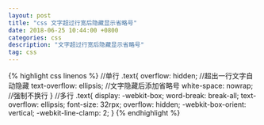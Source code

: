 ```yaml
---
layout: post
title: "css 文字超过行宽后隐藏显示省略号"
date: 2018-06-25 10:44:00 +0800
categories: css
description: "文字超过行宽后隐藏显示省略号"
tag: css
--- 
```


{% highlight css linenos %}
	//单行
    .text{
		overflow: hidden;    //超出一行文字自动隐藏
		text-overflow: ellipsis;    //文字隐藏后添加省略号
		white-space: nowrap;    //强制不换行
	}
	//多行
	.text{
		display: -webkit-box;
    	word-break: break-all;
	    text-overflow: ellipsis;
	    font-size: 32rpx;
	    overflow: hidden;
	    -webkit-box-orient: vertical;
	    -webkit-line-clamp: 2;
	}
{% endhighlight %}

